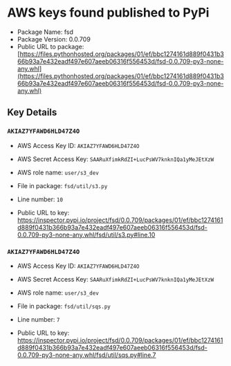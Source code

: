 # AWS keys found published to PyPi

* Package Name: fsd
* Package Version: 0.0.709
* Public URL to package: [https://files.pythonhosted.org/packages/01/ef/bbc1274161d889f0431b366b93a7e432eadf497e607aeeb06316f556453d/fsd-0.0.709-py3-none-any.whl](https://files.pythonhosted.org/packages/01/ef/bbc1274161d889f0431b366b93a7e432eadf497e607aeeb06316f556453d/fsd-0.0.709-py3-none-any.whl)

## Key Details

### `AKIAZ7YFAWD6HLD47Z4O`

* AWS Access Key ID: `AKIAZ7YFAWD6HLD47Z4O`
* AWS Secret Access Key: `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` 
* AWS role name: `user/s3_dev`
* File in package: `fsd/util/s3.py`
* Line number: `10`

* Public URL to key: https://inspector.pypi.io/project/fsd/0.0.709/packages/01/ef/bbc1274161d889f0431b366b93a7e432eadf497e607aeeb06316f556453d/fsd-0.0.709-py3-none-any.whl/fsd/util/s3.py#line.10



### `AKIAZ7YFAWD6HLD47Z4O`

* AWS Access Key ID: `AKIAZ7YFAWD6HLD47Z4O`
* AWS Secret Access Key: `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` 
* AWS role name: `user/s3_dev`
* File in package: `fsd/util/sqs.py`
* Line number: `7`

* Public URL to key: https://inspector.pypi.io/project/fsd/0.0.709/packages/01/ef/bbc1274161d889f0431b366b93a7e432eadf497e607aeeb06316f556453d/fsd-0.0.709-py3-none-any.whl/fsd/util/sqs.py#line.7


